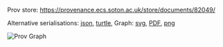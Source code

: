 
Prov store: https://provenance.ecs.soton.ac.uk/store/documents/82049/

Alternative serialisations: [json](https://provenance.ecs.soton.ac.uk/store/documents/82049.json), [turtle](https://provenance.ecs.soton.ac.uk/store/documents/82049.ttl),
Graph: [svg](https://provenance.ecs.soton.ac.uk/store/documents/82049.svg), [PDF](https://provenance.ecs.soton.ac.uk/store/documents/82049.pdf), [png](https://provenance.ecs.soton.ac.uk/store/documents/82049.png)

![Prov Graph](https://provenance.ecs.soton.ac.uk/store/documents/82049.png)

        